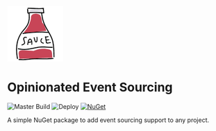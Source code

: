 ![Sauce](assets/icon.png)

# Opinionated Event Sourcing

![Master Build](https://github.com/GowenGit/event-sauce/workflows/Master%20Build/badge.svg) ![Deploy](https://github.com/GowenGit/event-sauce/workflows/Deploy/badge.svg) [![NuGet](https://img.shields.io/nuget/v/EventSauce.svg)](https://www.nuget.org/packages/EventSauce)

A simple NuGet package to add event sourcing support to any project.